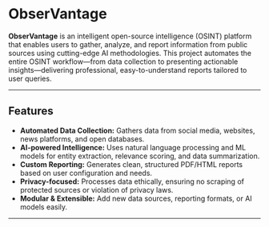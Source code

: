 
# ObserVantage

**ObserVantage** is an intelligent open-source intelligence (OSINT) platform that enables users to gather, analyze, and report information from public sources using cutting-edge AI methodologies. This project automates the entire OSINT workflow—from data collection to presenting actionable insights—delivering professional, easy-to-understand reports tailored to user queries.

---

## Features

- **Automated Data Collection:** Gathers data from social media, websites, news platforms, and open databases.
- **AI-powered Intelligence:** Uses natural language processing and ML models for entity extraction, relevance scoring, and data summarization.
- **Custom Reporting:** Generates clean, structured PDF/HTML reports based on user configuration and needs.
- **Privacy-focused:** Processes data ethically, ensuring no scraping of protected sources or violation of privacy laws.
- **Modular & Extensible:** Add new data sources, reporting formats, or AI models easily.

---
